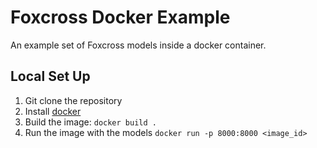 # Foxcross Docker Example

An example set of Foxcross models inside a docker container.

## Local Set Up

1. Git clone the repository
2. Install [docker](https://docs.docker.com/install/)
3. Build the image: `docker build .`
4. Run the image with the models `docker run -p 8000:8000 <image_id>`
